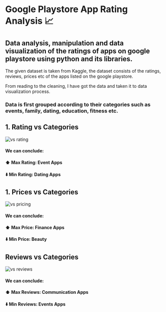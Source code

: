# Google Playstore App Rating Analysis 📈
## Data analysis, manipulation and data visualization  of the ratings of apps on google playstore using python and its libraries.

The given dataset is taken from Kaggle, the dataset consists of the ratings, reviews, prices etc of the apps listed on the google playstore.

From reading to the cleaning, I have got the data and taken it to data visualization process. 

### Data is first grouped according to their categories such as events, family, dating, education, fitness etc.

## 1. Rating vs Categories
![vs rating](https://user-images.githubusercontent.com/68191137/183887225-c5ca1bbc-9ab8-499b-865d-b95f5c6d473b.PNG)

#### We can conclude: 
#### ⬆️ Max Rating: Event Apps
#### ⬇️ Min Rating: Dating Apps


## 1. Prices vs Categories
![vs pricing](https://user-images.githubusercontent.com/68191137/183888071-5fcb5dde-9a4b-4419-9528-a5ea41478cb2.PNG)

#### We can conclude: 
#### ⬆️ Max Price: Finance Apps
#### ⬇️ Min Price: Beauty

## Reviews vs Categories
![vs reviews](https://user-images.githubusercontent.com/68191137/183888523-64ebe45c-76a0-47be-b562-f69e2573f610.PNG)

#### We can conclude: 
#### ⬆️ Max Reviews: Communication Apps
#### ⬇️ Min Reviews: Events Apps

